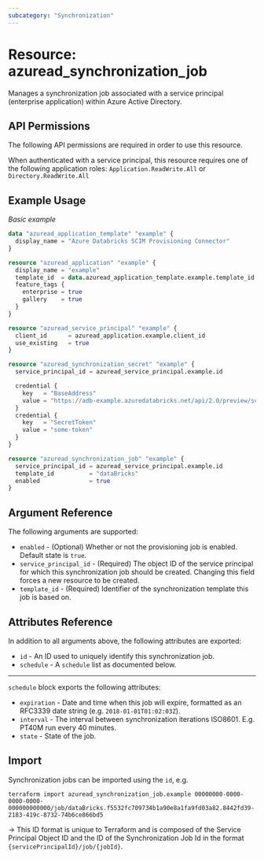 ```yaml
---
subcategory: "Synchronization"
---
```


# Resource: azuread_synchronization_job

Manages a synchronization job associated with a service principal (enterprise application) within Azure Active Directory.

## API Permissions

The following API permissions are required in order to use this resource.

When authenticated with a service principal, this resource requires one of the following application roles: `Application.ReadWrite.All` or `Directory.ReadWrite.All`

## Example Usage

*Basic example*

```terraform
data "azuread_application_template" "example" {
  display_name = "Azure Databricks SCIM Provisioning Connector"
}

resource "azuread_application" "example" {
  display_name = "example"
  template_id  = data.azuread_application_template.example.template_id
  feature_tags {
    enterprise = true
    gallery    = true
  }
}

resource "azuread_service_principal" "example" {
  client_id      = azuread_application.example.client_id
  use_existing   = true
}

resource "azuread_synchronization_secret" "example" {
  service_principal_id = azuread_service_principal.example.id

  credential {
    key   = "BaseAddress"
    value = "https://adb-example.azuredatabricks.net/api/2.0/preview/scim"
  }
  credential {
    key   = "SecretToken"
    value = "some-token"
  }
}

resource "azuread_synchronization_job" "example" {
  service_principal_id = azuread_service_principal.example.id
  template_id          = "dataBricks"
  enabled              = true
}
```


## Argument Reference

The following arguments are supported:

* `enabled` - (Optional) Whether or not the provisioning job is enabled. Default state is `true`.
* `service_principal_id` - (Required) The object ID of the service principal for which this synchronization job should be created. Changing this field forces a new resource to be created.
* `template_id` - (Required) Identifier of the synchronization template this job is based on.

## Attributes Reference

In addition to all arguments above, the following attributes are exported:

* `id` - An ID used to uniquely identify this synchronization job.
* `schedule` - A `schedule` list as documented below.

---

`schedule` block exports the following attributes:

* `expiration` - Date and time when this job will expire, formatted as an RFC3339 date string (e.g. `2018-01-01T01:02:03Z`).
* `interval` - The interval between synchronization iterations ISO8601. E.g. PT40M run every 40 minutes.
* `state` - State of the job.

## Import

Synchronization jobs can be imported using the `id`, e.g.

```shell
terraform import azuread_synchronization_job.example 00000000-0000-0000-0000-000000000000/job/dataBricks.f5532fc709734b1a90e8a1fa9fd03a82.8442fd39-2183-419c-8732-74b6ce866bd5
```

-> This ID format is unique to Terraform and is composed of the Service Principal Object ID and the ID of the Synchronization Job Id in the format `{servicePrincipalId}/job/{jobId}`.
